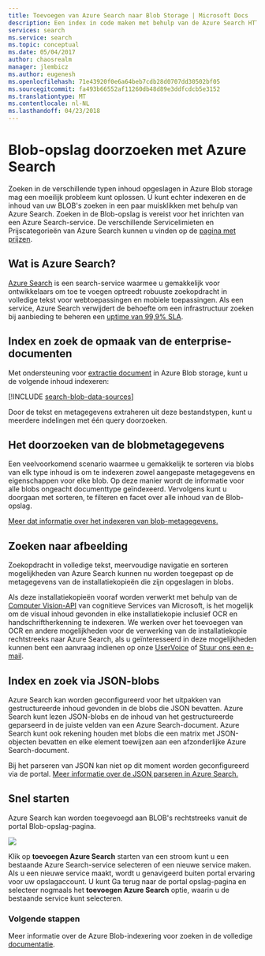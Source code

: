 ```yaml
---
title: Toevoegen van Azure Search naar Blob Storage | Microsoft Docs
description: Een index in code maken met behulp van de Azure Search HTTP REST-API.
services: search
ms.service: search
ms.topic: conceptual
ms.date: 05/04/2017
author: chaosrealm
manager: jlembicz
ms.author: eugenesh
ms.openlocfilehash: 71e43920f0e6a64beb7cdb28d0707dd30502bf05
ms.sourcegitcommit: fa493b66552af11260db48d89e3ddfcdcb5e3152
ms.translationtype: MT
ms.contentlocale: nl-NL
ms.lasthandoff: 04/23/2018
---
```

# <a name="searching-blob-storage-with-azure-search"></a>Blob-opslag doorzoeken met Azure Search

Zoeken in de verschillende typen inhoud opgeslagen in Azure Blob storage mag een moeilijk probleem kunt oplossen. U kunt echter indexeren en de inhoud van uw BLOB's zoeken in een paar muisklikken met behulp van Azure Search. Zoeken in de Blob-opslag is vereist voor het inrichten van een Azure Search-service. De verschillende Servicelimieten en Prijscategorieën van Azure Search kunnen u vinden op de [pagina met prijzen](https://aka.ms/azspricing).

## <a name="what-is-azure-search"></a>Wat is Azure Search?
[Azure Search](https://aka.ms/whatisazsearch) is een search-service waarmee u gemakkelijk voor ontwikkelaars om toe te voegen optreedt robuuste zoekopdracht in volledige tekst voor webtoepassingen en mobiele toepassingen. Als een service, Azure Search verwijdert de behoefte om een infrastructuur zoeken bij aanbieding te beheren een [uptime van 99,9% SLA](https://aka.ms/azuresearchsla).

## <a name="index-and-search-enterprise-document-formats"></a>Index en zoek de opmaak van de enterprise-documenten
Met ondersteuning voor [extractie document](https://aka.ms/azsblobindexer) in Azure Blob storage, kunt u de volgende inhoud indexeren:

[!INCLUDE [search-blob-data-sources](../../includes/search-blob-data-sources.md)]

Door de tekst en metagegevens extraheren uit deze bestandstypen, kunt u meerdere indelingen met één query doorzoeken. 

## <a name="search-through-your-blob-metadata"></a>Het doorzoeken van de blobmetagegevens
Een veelvoorkomend scenario waarmee u gemakkelijk te sorteren via blobs van elk type inhoud is om te indexeren zowel aangepaste metagegevens en eigenschappen voor elke blob. Op deze manier wordt de informatie voor alle blobs ongeacht documenttype geïndexeerd. Vervolgens kunt u doorgaan met sorteren, te filteren en facet over alle inhoud van de Blob-opslag.

[Meer dat informatie over het indexeren van blob-metagegevens.](https://aka.ms/azsblobmetadataindexing)

## <a name="image-search"></a>Zoeken naar afbeelding
Zoekopdracht in volledige tekst, meervoudige navigatie en sorteren mogelijkheden van Azure Search kunnen nu worden toegepast op de metagegevens van de installatiekopieën die zijn opgeslagen in blobs.

Als deze installatiekopieën vooraf worden verwerkt met behulp van de [Computer Vision-API](https://www.microsoft.com/cognitive-services/computer-vision-api) van cognitieve Services van Microsoft, is het mogelijk om de visual inhoud gevonden in elke installatiekopie inclusief OCR en handschriftherkenning te indexeren. We werken over het toevoegen van OCR en andere mogelijkheden voor de verwerking van de installatiekopie rechtstreeks naar Azure Search, als u geïnteresseerd in deze mogelijkheden kunnen bent een aanvraag indienen op onze [UserVoice](https://aka.ms/azsuv) of [Stuur ons een e-mail](mailto:azscustquestions@microsoft.com).

## <a name="index-and-search-through-json-blobs"></a>Index en zoek via JSON-blobs
Azure Search kan worden geconfigureerd voor het uitpakken van gestructureerde inhoud gevonden in de blobs die JSON bevatten. Azure Search kunt lezen JSON-blobs en de inhoud van het gestructureerde geparseerd in de juiste velden van een Azure Search-document. Azure Search kunt ook rekening houden met blobs die een matrix met JSON-objecten bevatten en elke element toewijzen aan een afzonderlijke Azure Search-document.

Bij het parseren van JSON kan niet op dit moment worden geconfigureerd via de portal. [Meer informatie over de JSON parseren in Azure Search.](https://aka.ms/azsjsonblobindexing)

## <a name="quick-start"></a>Snel starten
Azure Search kan worden toegevoegd aan BLOB's rechtstreeks vanuit de portal Blob-opslag-pagina.

![](./media/search-blob-storage-integration/blob-blade.png)

Klik op **toevoegen Azure Search** starten van een stroom kunt u een bestaande Azure Search-service selecteren of een nieuwe service maken. Als u een nieuwe service maakt, wordt u genavigeerd buiten portal ervaring voor uw opslagaccount. U kunt Ga terug naar de portal opslag-pagina en selecteer nogmaals het **toevoegen Azure Search** optie, waarin u de bestaande service kunt selecteren.

### <a name="next-steps"></a>Volgende stappen
Meer informatie over de Azure Blob-indexering voor zoeken in de volledige [documentatie](https://aka.ms/azsblobindexer).
